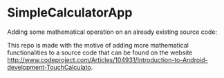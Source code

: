 # SimpleCalculatorApp

Adding some mathematical operation on an already existing source code:

This repo is made with the motive of adding more mathematical functionalities to a source code that can be found on the website http://www.codeproject.com/Articles/104931/Introduction-to-Android-development-TouchCalculato.

